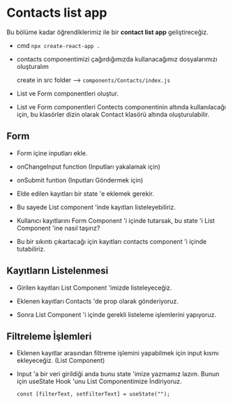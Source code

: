 # Contacts list app

Bu bölüme kadar öğrendiklerimiz ile bir **contact list app** geliştireceğiz.

* cmd ```npx create-react-app .```


* contacts componentimizi çağırdığımızda kullanacağımız dosyalarımızı oluşturalım

  create in src folder --> ```components/Contacts/index.js```

* List ve Form componentleri oluştur.

* List ve Form componentleri Contects componentinin altında kullanılacağı için, bu klasörler dizin olarak Contact klasörü altında oluşturulabilir.

## Form

* Form içine inputları ekle.

* onChangeInput function (Inputları yakalamak için)

* onSubmit funtion (Inputları Göndermek için)

* Elde edilen kayıtları bir state 'e eklemek gerekir.

* Bu sayede List component 'inde kayıtları listeleyebiliriz.

* Kullanıcı kayıtlarını Form Component 'i içinde tutarsak, bu state 'i List Component 'ine nasıl taşırız?

* Bu bir sıkıntı çıkartacağı için kayıtları contacts component 'i içinde tutabiliriz. 

## Kayıtların Listelenmesi

* Girilen kayıtları List Component 'imizde listeleyeceğiz.

* Eklenen kayıtları Contacts 'de prop olarak gönderiyoruz.

* Sonra List Component 'i içinde gerekli listeleme işlemlerini yapıyoruz.

## Filtreleme İşlemleri

* Eklenen kayıtlar arasından filtreme işlemini yapabilmek için input kısmı ekleyeceğiz. (List Component)

* Input 'a bir veri girildiği anda bunu state 'imize yazmamız lazım. Bunun için useState Hook 'unu List Componentimize İndiriyoruz.

  ```const [filterText, setFilterText] = useState("");``` 



